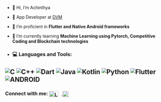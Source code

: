 - 👋 Hi, I’m Achinthya
- 📲 App Developer at [DVM](https://dvm-bitspilani.github.io/DVM-Portfolio/) 
- 🔭 I’m proficient in **Flutter and Native Android frameworks**
- 🌱 I’m currently learning **Machine Learning using Pytorch, Competitive Coding and Blockchain technologies**

-   <h3 align="left">💻 Languages and Tools:
![C](https://img.shields.io/badge/c-%2300599C.svg?style=for-the-badge&logo=c&logoColor=white) ![C++](https://img.shields.io/badge/c++-%2300599C.svg?style=for-the-badge&logo=c%2B%2B&logoColor=white) ![Dart](https://img.shields.io/badge/dart-%230175C2.svg?style=for-the-badge&logo=dart&logoColor=white) ![Java](https://img.shields.io/badge/java-%23ED8B00.svg?style=for-the-badge&logo=java&logoColor=white) ![Kotlin](https://img.shields.io/badge/kotlin-%230095D5.svg?style=for-the-badge&logo=kotlin&logoColor=white) ![Python](https://img.shields.io/badge/python-3670A0?style=for-the-badge&logo=python&logoColor=ffdd54) ![Flutter](https://img.shields.io/badge/Flutter-%2302569B.svg?style=for-the-badge&logo=Flutter&logoColor=white) ![ANDROID](https://img.shields.io/badge/android-%2320232a.svg?style=for-the-badge&logo=android&logoColor=%a4c639)
-   

<!---
risingPhoenix7/risingPhoenix7 is a ✨ special ✨ repository because its `README.md` (this file) appears on your GitHub profile.
You can click the Preview link to take a look at your changes.
--->


<!---
risingPhoenix7/risingPhoenix7 is a ✨ special ✨ repository because its `README.md` (this file) appears on your GitHub profile.
You can click the Preview link to take a look at your changes.
--->

<h3 style="text-align: left;">Connect with me: 
  <a href="https://linkedin.com/in/achinthya-hebbar" target="_blank">
    <img src="https://raw.githubusercontent.com/rahuldkjain/github-profile-readme-generator/master/src/images/icons/Social/linked-in-alt.svg" alt="LinkedIn" height="20" width="30" style="margin-right: 10px; vertical-align: middle;" />
  </a>
  <a href="mailto:achinthyahebbar@gmail.com">
    <img src="https://github.com/dheereshagrwal/colored-icons/blob/master/svg/gmail.svg" alt="Email" height="20" width="20" style="vertical-align: middle;" />
  </a>
</h3>







